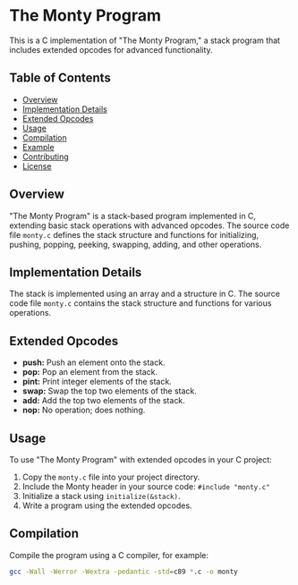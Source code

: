 # The Monty Program

This is a C implementation of "The Monty Program," a stack program that includes extended opcodes for advanced functionality.

## Table of Contents
- [Overview](#overview)
- [Implementation Details](#implementation-details)
- [Extended Opcodes](#extended-opcodes)
- [Usage](#usage)
- [Compilation](#compilation)
- [Example](#example)
- [Contributing](#contributing)
- [License](#license)

## Overview

"The Monty Program" is a stack-based program implemented in C, extending basic stack operations with advanced opcodes. The source code file `monty.c` defines the stack structure and functions for initializing, pushing, popping, peeking, swapping, adding, and other operations.

## Implementation Details

The stack is implemented using an array and a structure in C. The source code file `monty.c` contains the stack structure and functions for various operations.

## Extended Opcodes

- **push:** Push an element onto the stack.
- **pop:** Pop an element from the stack.
- **pint:** Print integer elements of the stack.
- **swap:** Swap the top two elements of the stack.
- **add:** Add the top two elements of the stack.
- **nop:** No operation; does nothing.

## Usage

To use "The Monty Program" with extended opcodes in your C project:

1. Copy the `monty.c` file into your project directory.
2. Include the Monty header in your source code: `#include "monty.c"`
3. Initialize a stack using `initialize(&stack)`.
4. Write a program using the extended opcodes.

## Compilation

Compile the program using a C compiler, for example:

```bash
gcc -Wall -Werror -Wextra -pedantic -std=c89 *.c -o monty


